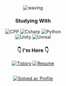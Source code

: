 

<div align="center">
  
![waving](https://capsule-render.vercel.app/api?type=waving&height=200&text=JangHanjun&fontSize=40&fontAlign=80&fontAlignY=40&desc=@husk321&descAlign=88&color=gradient)


### Studying With
  
<img alt="CPP" src ="https://img.shields.io/badge/C%2B%2B-00599C.svg?&style=for-the-badge&logo=c%2B%2B&&logoColor=white"/>
<img alt="Csharp" src ="https://img.shields.io/badge/C%23-39477F.svg?&style=for-the-badge&logo=Csharp&logoColor=white"/>
<img alt="Python" src ="https://img.shields.io/badge/Python-3776AB.svg?&style=for-the-badge&logo=Python&logoColor=white"/>
  
<br>
  
<img alt="Unity" src ="https://img.shields.io/badge/Unity-57b9d3.svg?&style=for-the-badge&logo=Unity&logoColor=white"/>
<img alt="Unreal" src ="https://img.shields.io/badge/Unreal-0E1128.svg?&style=for-the-badge&logo=UnrealEngine&logoColor=white"/>


### 👇 I'm Here 👇
<a href="https://husk321.tistory.com/"><img alt="Tistory" src ="https://img.shields.io/badge/Tistory-20C997.svg?&style=for-the-badge&logo=Blogger&logoColor=white"/></a> <a href="https://past-airbus-17b.notion.site/Resume-22bb4bf29dd74192a200440bc03171fe"><img alt="Resume" src ="https://img.shields.io/badge/Resume-000000.svg?&style=for-the-badge&logo=Notion&logoColor=white"/></a>
<br>
<br>

[![Solved.ac Profile](http://mazassumnida.wtf/api/v2/generate_badge?boj=husk321)](https://solved.ac/husk321/)
<br/>
</div>
